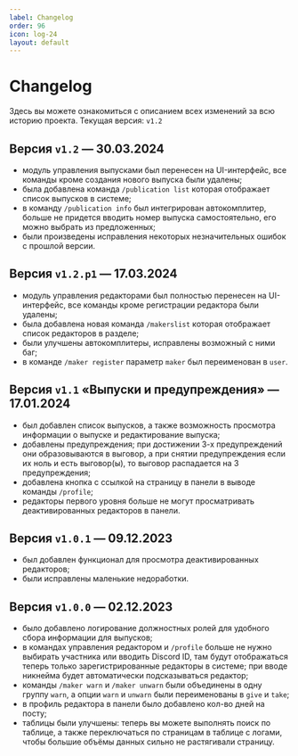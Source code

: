 ```yaml
---
label: Changelog
order: 96
icon: log-24
layout: default
---
```

# Changelog

Здесь вы можете ознакомиться с описанием всех изменений за всю историю проекта.
Текущая версия: `v1.2`

## Версия `v1.2` — 30.03.2024
- модуль управления выпусками был перенесен на UI-интерфейс, все команды кроме создания нового выпуска были удалены;
- была добавлена команда `/publication list` которая отображает список выпусков в системе;
- в команду `/publication info` был интегрирован автокомплитер, больше не придется вводить номер выпуска самостоятельно, его можно выбрать из предложенных;
- были произведены исправления некоторых незначительных ошибок с прошлой версии.

## Версия `v1.2.p1` — 17.03.2024
- модуль управления редакторами был полностью перенесен на UI-интерфейс, все команды кроме регистрации редактора были удалены;
- была добавлена новая команда `/makerslist` которая отображает список редакторов в разделе;
- были улучшены автокомплитеры, исправлены возможный с ними баг;
- в команде `/maker register` параметр `maker` был переименован в `user`.

## Версия `v1.1` «Выпуски и предупреждения» — 17.01.2024
- был добавлен список выпусков, а также возможность просмотра информации о выпуске и редактирование выпуска;
- добавлены предупреждения; при достижении 3-х предупреждений они образовываются в выговор, а при снятии предупреждения если их ноль и есть выговор(ы), то выговор распадается на 3 предупреждения;
- добавлена кнопка с ссылкой на страницу в панели в выводе команды `/profile`;
- редакторы первого уровня больше не могут просматривать деактивированных редакторов в панели.

## Версия `v1.0.1` — 09.12.2023
- был добавлен функционал для просмотра деактивированных редакторов;
- были исправлены маленькие недоработки.

## Версия `v1.0.0` — 02.12.2023
- было добавлено логирование должностных ролей для удобного сбора информации для выпусков;
- в командах управления редактором и `/profile` больше не нужно выбирать участника или вводить Discord ID, там будут отображаться теперь только зарегистрированные редакторы в системе; при вводе никнейма будет автоматически подсказываться редактор;
- команды `/maker warn` и `/maker unwarn` были объединены в одну группу `warn`, а опции `warn` и `unwarn` были переименованы в `give` и `take`;
- в профиль редактора в панели было добавлено кол-во дней на посту;
- таблицы были улучшены: теперь вы можете выполнять поиск по таблице, а также переключаться по страницам в таблице с логами, чтобы большие объёмы данных сильно не растягивали страницу.
